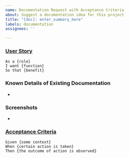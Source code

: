 ```yaml
---
name: Documentation Request with Acceptance Criteria
about: Suggest a documentation idea for this project
title: "[doc]: enter_summary_here"
labels: documentation
assignees: ''

---
```


### [User Story](https://www.mountaingoatsoftware.com/agile/user-stories)

<!-- [Describe why you need this new documentation.  Replace {placeholder} values.] -->

```
As a {role}
I want {function}
So that {benefit}
```

### Known Details of Existing Documentation

<!-- [List any known details about existing documentation that you would like enhanced.] -->

-

### Screenshots

<!-- [List any screenshots that will help illustrate this documentation request.] -->

-

### [Acceptance Criteria](https://cucumber.io/docs/bdd/better-gherkin/)

<!-- [Describe exact behavior that will fulfill this request.  Replace {placeholder} values.] -->

```gherkin
Given {some context}
When {certain action is taken}
Then {the outcome of action is observed}
```
